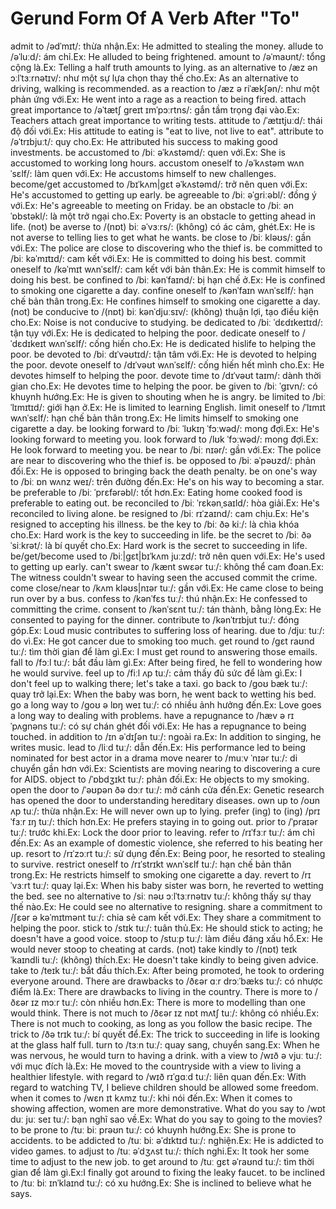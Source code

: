 # Gerund Form Of A Verb After "To"

admit to /ədˈmɪt/: thừa nhận.Ex: He admitted to stealing the money.
allude to /əˈluːd/: ám chỉ.Ex: He alluded to being frightened.
amount to /əˈmaʊnt/: tổng cộng là.Ex: Telling a half truth amounts to lying.
as an alternative to /æz ən ɔːlˈtɜːrnətɪv/: như một sự lựa chọn thay thế cho.Ex: As an alternative to driving, walking is recommended.
as a reaction to /æz ə riˈækʃən/: như một phản ứng với.Ex: He went into a rage as a reaction to being fired.
attach great importance to /əˈtætʃ ɡreɪt ɪmˈpɔːrtns/: gắn tầm trọng đại vào.Ex: Teachers attach great importance to writing tests.
attitude to /ˈætɪtjuːd/: thái độ đối với.Ex: His attitude to eating is "eat to live, not live to eat".
attribute to /əˈtrɪbjuːt/: quy cho.Ex: He attributed his success to making good investments.
be accustomed to /biː əˈkʌstəmd/: quen với.Ex: She is accustomed to working long hours.
accustom oneself to /əˈkʌstəm wʌnˈsɛlf/: làm quen với.Ex: He accustoms himself to new challenges.
become/get accustomed to /bɪˈkʌm|ɡɛt əˈkʌstəmd/: trở nên quen với.Ex: He's accustomed to getting up early.
be agreeable to /biː əˈɡriːəbl/: đồng ý với.Ex: He's agreeable to meeting on Friday.
be an obstacle to /biː ən ˈɒbstəkl/: là một trở ngại cho.Ex: Poverty is an obstacle to getting ahead in life.
(not) be averse to /(nɒt) biː əˈvɜːrs/: (không) có ác cảm, ghét.Ex: He is not averse to telling lies to get what he wants.
be close to /biː kləʊs/: gần với.Ex: The police are close to discovering who the thief is.
be committed to /biː kəˈmɪtɪd/: cam kết với.Ex: He is committed to doing his best. 
commit oneself to /kəˈmɪt wʌnˈsɛlf/: cam kết với bản thân.Ex: He is commit himself to doing his best. 
be confined to /biː kənˈfaɪnd/: bị hạn chế ở.Ex: He is confined to smoking one cigarette a day. 
confine oneself to /kənˈfaɪn wʌnˈsɛlf/: hạn chế bản thân trong.Ex: He confines himself to smoking one cigarette a day. 
(not) be conducive to /(nɒt) biː kənˈdjuːsɪv/: (không) thuận lợi, tạo điều kiện cho.Ex: Noise is not conducive to studying.
be dedicated to /biː ˈdɛdɪkeɪtɪd/: tận tụy với.Ex: He is dedicated to helping the poor. 
dedicate oneself to /ˈdɛdɪkeɪt wʌnˈsɛlf/: cống hiến cho.Ex: He is dedicated hislife to helping the poor. 
be devoted to /biː dɪˈvəʊtɪd/: tận tâm với.Ex: He is devoted to helping the poor. 
devote oneself to /dɪˈvəʊt wʌnˈsɛlf/: cống hiến hết mình cho.Ex: He devotes himself to helping the poor.
devote time to /dɪˈvəʊt taɪm/: dành thời gian cho.Ex: He devotes time to helping the poor.
be given to /biː ˈɡɪvn/: có khuynh hướng.Ex: He is given to shouting when he is angry.
be limited to /biː ˈlɪmɪtɪd/: giới hạn ở.Ex: He is limited to learning English.
limit oneself to /ˈlɪmɪt wʌnˈsɛlf/: hạn chế bản thân trong.Ex: He limits himself to smoking one cigarette a day.
be looking forward to /biː ˈlʊkɪŋ ˈfɔːwəd/: mong đợi.Ex: He's looking forward to meeting you. 
look forward to /lʊk ˈfɔːwəd/: mong đợi.Ex: He look forward to meeting you. 
be near to /biː nɪər/: gần với.Ex: The police are near to discovering who the thief is.
be opposed to /biː əˈpəʊzd/: phản đối.Ex: He is opposed to bringing back the death penalty.
be on one's way to /biː ɒn wʌnz weɪ/: trên đường đến.Ex: He's on his way to becoming a star.
be preferable to /biː ˈprɛfərəbl/: tốt hơn.Ex: Eating home cooked food is preferable to eating out.
be reconciled to /biː ˈrɛkənˌsaɪld/: hòa giải.Ex: He's reconciled to living alone.
be resigned to /biː rɪˈzaɪnd/: cam chịu.Ex: He's resigned to accepting his illness.
be the key to /biː ðə kiː/: là chìa khóa cho.Ex: Hard work is the key to succeeding in life.
be the secret to /biː ðə ˈsiːkrət/: là bí quyết cho.Ex: Hard work is the secret to succeeding in life.
be/get/become used to /biː|ɡɛt|bɪˈkʌm juːzd/: trở nên quen với.Ex: He's used to getting up early.
can't swear to /kænt swɛər tuː/: không thể cam đoan.Ex: The witness couldn't swear to having seen the accused commit the crime.
come close/near to /kʌm kləʊs|nɪər tuː/: gần với.Ex: He came close to being run over by a bus.
confess to /kənˈfɛs tuː/: thú nhận.Ex: He confessed to committing the crime.
consent to /kənˈsɛnt tuː/: tán thành, bằng lòng.Ex: He consented to paying for the dinner.
contribute to /kənˈtrɪbjut tuː/: đóng góp.Ex: Loud music contributes to suffering loss of hearing.
due to /djuː tuː/: do vì.Ex: He got cancer due to smoking too much.
get round to /ɡɛt raʊnd tuː/: tìm thời gian để làm gì.Ex: I must get round to answering those emails.
fall to /fɔːl tuː/: bắt đầu làm gì.Ex: After being fired, he fell to wondering how he would survive.
feel up to /fiːl ʌp tuː/: cảm thấy đủ sức để làm gì.Ex: I don't feel up to walking there; let's take a taxi.
go back to /ɡoʊ bæk tuː/: quay trở lại.Ex: When the baby was born, he went back to wetting his bed.
go a long way to /ɡoʊ ə lɒŋ weɪ tuː/: có nhiều ảnh hưởng đến.Ex: Love goes a long way to dealing with problems.
have a repugnance to /hæv ə rɪˈpʌɡnəns tuː/: có sự chán ghét đối với.Ex: He has a repugnance to being touched.
in addition to /ɪn əˈdɪʃən tuː/: ngoài ra.Ex: In addition to singing, he writes music.
lead to /liːd tuː/: dẫn đến.Ex: His performance led to being nominated for best actor in a drama
move nearer to /muːv ˈnɪər tuː/: di chuyển gần hơn với.Ex: Scientists are moving nearing to discovering a cure for AIDS.
object to /ˈɒbdʒɪkt tuː/: phản đối.Ex: He objects to my smoking.
open the door to /ˈəʊpən ðə dɔːr tuː/: mở cánh cửa đến.Ex: Genetic research has opened the door to understanding hereditary diseases.
own up to /oʊn ʌp tuː/: thừa nhận.Ex: He will never own up to lying.
prefer (ing) to (ing) /prɪˈfɜːr ɪŋ tuː/: thích hơn.Ex: He prefers staying in to going out.
prior to /ˈpraɪər tuː/: trước khi.Ex: Lock the door prior to leaving.
refer to /rɪˈfɜːr tuː/: ám chỉ đến.Ex: As an example of domestic violence, she referred to his beating her up.
resort to /rɪˈzɔːrt tuː/: sử dụng đến.Ex: Being poor, he resorted to stealing to survive.
restrict oneself to /rɪˈstrɪkt wʌnˈsɛlf tuː/: hạn chế bản thân trong.Ex: He restricts himself to smoking one cigarette a day.
revert to /rɪˈvɜːrt tuː/: quay lại.Ex: When his baby sister was born, he reverted to wetting the bed.
see no alternative to /siː nəʊ ɔːlˈtɜːrnətɪv tuː/: không thấy sự thay thế nào.Ex: He could see no alternative to resigning.
share a commitment to /ʃɛər ə kəˈmɪtmənt tuː/: chia sẻ cam kết với.Ex: They share a commitment to helping the poor.
stick to /stɪk tuː/: tuân thủ.Ex: He should stick to acting; he doesn't have a good voice.
stoop to /stuːp tuː/: làm điều đáng xấu hổ.Ex: He would never stoop to cheating at cards.
(not) take kindly to /(nɒt) teɪk ˈkaɪndli tuː/: (không) thích.Ex: He doesn't take kindly to being given advice.
take to /teɪk tuː/: bắt đầu thích.Ex: After being promoted, he took to ordering everyone around.
There are drawbacks to /ðɛər ɑːr drɔːˈbæks tuː/: có nhược điểm là.Ex: There are drawbacks to living in the country.
There is more to /ðɛər ɪz mɔːr tuː/: còn nhiều hơn.Ex: There is more to modelling than one would think.
There is not much to /ðɛər ɪz nɒt mʌtʃ tuː/: không có nhiều.Ex: There is not much to cooking, as long as you follow the basic recipe.
The trick to /ðə trɪk tuː/: bí quyết để.Ex: The trick to succeeding in life is looking at the glass half full.
turn to /tɜːn tuː/: quay sang, chuyển sang.Ex: When he was nervous, he would turn to having a drink.
with a view to /wɪð ə vjuː tuː/: với mục đích là.Ex: He moved to the countryside with a view to living a healthier lifestyle.
with regard to /wɪð rɪˈɡɑːd tuː/: liên quan đến.Ex: With regard to watching TV, I believe children should be allowed some freedom.
when it comes to /wɛn ɪt kʌmz tuː/: khi nói đến.Ex: When it comes to showing affection, women are more demonstrative.
What do you say to /wɒt duː juː seɪ tuː/: bạn nghĩ sao về.Ex: What do you say to going to the movies?
to be prone to /tuː biː prəʊn tuː/: có khuynh hướng.Ex: She is prone to accidents.
to be addicted to /tuː biː əˈdɪktɪd tuː/: nghiện.Ex: He is addicted to video games.
to adjust to /tuː əˈdʒʌst tuː/: thích nghi.Ex: It took her some time to adjust to the new job.
to get around to /tuː gɛt əˈraʊnd tuː/: tìm thời gian để làm gì.Ex:I finally got around to fixing the leaky faucet.
to be inclined to /tuː biː ɪnˈklaɪnd tuː/: có xu hướng.Ex: She is inclined to believe what he says.